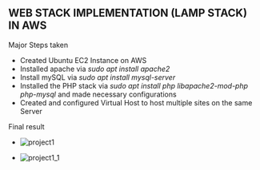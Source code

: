 
## WEB STACK IMPLEMENTATION (LAMP STACK) IN AWS

Major Steps taken
-	Created Ubuntu EC2 Instance on AWS
-	Installed apache  via *sudo apt install apache2*
-	Install mySQL  via *sudo apt install mysql-server*
-	Installed the PHP stack via *sudo apt install php libapache2-mod-php php-mysql* and made necessary configurations
-	Created and configured Virtual Host to host multiple sites on the same Server

Final result 
- ![project1](https://user-images.githubusercontent.com/25107495/114748464-dfeda900-9d49-11eb-859c-48a0de8cd9e5.PNG)

- ![project1_1](https://user-images.githubusercontent.com/25107495/114749365-c8fb8680-9d4a-11eb-8095-38c4230e90b8.PNG)
